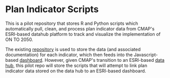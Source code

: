 # Plan Indicator Scripts
This is a pilot repository that stores R and Python scripts which automatically pull, clean, and process plan indicator data from CMAP's ESRI-based datahub platform to track and visualize the implementation of ON TO 2050.

The existing [repository](https://github.com/CMAP-REPOS/ONTO2050-indicators) is used to store the data (and associated documentation) for each indicator, which then feeds into the Javascript-based [dashboard](https://cmap-repos.github.io/ONTO2050-indicators/). However, given CMAP's transition to an ESRI-based [data hub](https://datahub.cmap.illinois.gov/), this pilot repo will store the scripts that will attempt to link plan indicator data stored on the data hub to an ESRI-based dashboard. 
